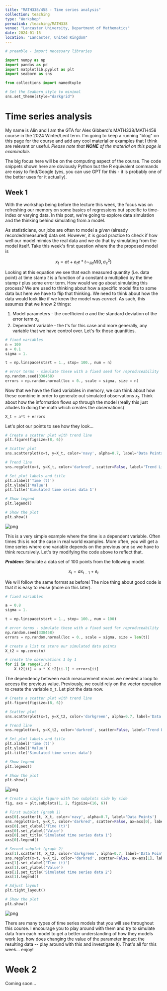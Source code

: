 ```yaml
---
title: "MATH338/458 - Time series analysis"
collection: teaching
type: "Workshop"
permalink: /teaching/MATH338
venue: "Lancaster University, Department of Mathematics"
date: 2024-01-15
location: "Lancaster, United Kingdom"
---
```


```python
# preamble - import necessary libraries

import numpy as np
import pandas as pd
import matplotlib.pyplot as plt
import seaborn as sns

from collections import namedtuple

# Set the Seaborn style to minimal
sns.set_theme(style="darkgrid")
```

# Time series analysis

My name is Alin and I am the GTA for Alex Gibberd's MATH338/MATH458 course in
the 2024 Winter/Lent term. I'm going to keep a running "blog" on this page for
the course and add any cool material or examples that I think are relevant or
useful. _Please note that **NONE** of the material on this page is examinable_.

The big focus here will be on the computing aspect of the course. The code
snippets shown here are obviously Python but the R equivalent commands are easy
to find/Google (yes, you can use GPT for this - it is probably one of the better
uses for it actually).

## Week 1

With the workshop being before the lecture this week, the focus was on
refreshing our memory on some basics of regressions but specific to time-index
or varying data. In this post, we're going to explore data simulation and the
thinking behind simulating from a model.

As statisticians, our jobs are often to model a _given_ (already
recorded/measured) data set. However, it is good practice to check if how well
our model mimics the real data and we do that by simulating from the model
itself. Take this week's first question where the the proposed model is

```math
x_t = at + e_t
e*t \sim_{iid} N(0, \sigma^2_e)
```

Looking at this equation we see that each measured quantity (i.e. data point) at
time stamp $t$ is a function of a constant $a$ multiplied by the time stamp $t$
plus some error term. How would we go about simulating this process? We are used
to thinking about how a specific model fits to some data but here we have to
flip that thinking. We need to think about how the data would look like if we
knew the model was _correct_. As such, this assumes that we know 2 things:

1. Model parameters - the coefficient $a$ and the standard deviation of the
   error term $\sigma_e$
2. Dependent variable - the $t$'s for this case and more generally, any variable
   that we have control over. Let's fix those quantities.

```python
# fixed variables
n = 100
a = 0.1
sigma = 1.

t = np.linspace(start = 1., stop= 100., num = n)

# error terms - simulate these with a fixed seed for reproduceability
np.random.seed(338458)
errors = np.random.normal(loc = 0., scale = sigma, size = n)
```

Now that we have the fixed variables in memory, we can think about how these
combine in order to generate out simulated observations $x_t$. Think about how
the information flows _up_ through the model (really this just alludes to doing
the math which creates the observations)

```python
X_t = a*t + errors
```

Let's plot our points to see how they look...

```python
# Create a scatter plot with trend line
plt.figure(figsize=(8, 6))

# Scatter plot
sns.scatterplot(x=t, y=X_t, color='navy', alpha=0.7, label='Data Points')

# Trend line
sns.regplot(x=t, y=X_t, color='darkred', scatter=False, label='Trend Line')

# Set plot labels and title
plt.xlabel('Time (t)')
plt.ylabel('Value')
plt.title('Simulated time series data 1')

# Show legend
plt.legend()

# Show the plot
plt.show()
```

![png](MATH338_files/MATH338_7_0.png)

This is a very simple example where the time is a dependent variable. Often
times this is not the case in real world examples. More often, you will get a
time series where one variable depends on the previous one so we have to think
recursively. Let's try modifying the code above to reflect that.

**_Problem_**: Simulate a data set of 100 points from the following model.

```math
x_t = a x_{t-1} + e_t
```

We will follow the same format as before! The nice thing about good code is that
it is easy to reuse (more on this later).

```python
# fixed variables

a = 0.8
sigma = 1.

t = np.linspace(start = 1., stop= 100., num = 100)

# error terms - simulate these with a fixed seed for reproduceability
np.random.seed(338458)
errors = np.random.normal(loc = 0., scale = sigma, size = len(t))
```

```python
# create a list to store our simulated data points
X_t2 = np.zeros(n)

# create the observations 1 by 1
for ii in range(1,n):
    X_t2[ii] = a * X_t2[ii-1] + errors[ii]
```

The dependency between each measurement means we needed a loop to access the
previous value. Previously, we could rely on the vector operation to create the
variable `X_t`. Let plot the data now.

```python
# Create a scatter plot with trend line
plt.figure(figsize=(8, 6))

# Scatter plot
sns.scatterplot(x=t, y=X_t2, color='darkgreen', alpha=0.7, label='Data Points')

# Trend line
sns.regplot(x=t, y=X_t2, color='darkred', scatter=False, label='Trend Line')

# Set plot labels and title
plt.xlabel('Time (t)')
plt.ylabel('Value')
plt.title('Simulated time series data')

# Show legend
plt.legend()

# Show the plot
plt.show()
```

![png](MATH338_files/MATH338_13_0.png)

```python
# Create a single figure with two subplots side by side
fig, axs = plt.subplots(1, 2, figsize=(16, 6))

# First subplot (graph 1)
axs[0].scatter(t, X_t, color='navy', alpha=0.7, label='Data Points')
sns.regplot(x=t, y=X_t, color='darkred', scatter=False, ax=axs[0], label='Trend Line')
axs[0].set_xlabel('Time (t)')
axs[0].set_ylabel('Value')
axs[0].set_title('Simulated time series data 1')
axs[0].legend()

# Second subplot (graph 2)
axs[1].scatter(t, X_t2, color='darkgreen', alpha=0.7, label='Data Points - Recursive')
sns.regplot(x=t, y=X_t2, color='darkred', scatter=False, ax=axs[1], label='Trend Line')
axs[1].set_xlabel('Time (t)')
axs[1].set_ylabel('Value')
axs[1].set_title('Simulated time series data 2')
axs[1].legend()

# Adjust layout
plt.tight_layout()

# Show the plot
plt.show()
```

![png](MATH338_files/MATH338_14_0.png)

There are many types of time series models that you will see throughout this
course. I encourage you to play around with them and try to simulate data from
each model to get a better understanding of how they models work (eg. how does
changing the value of the parameter impact the resulting data -- play around
with this and investigate it). That's all for this week... enjoy!

# Week 2

Coming soon...
